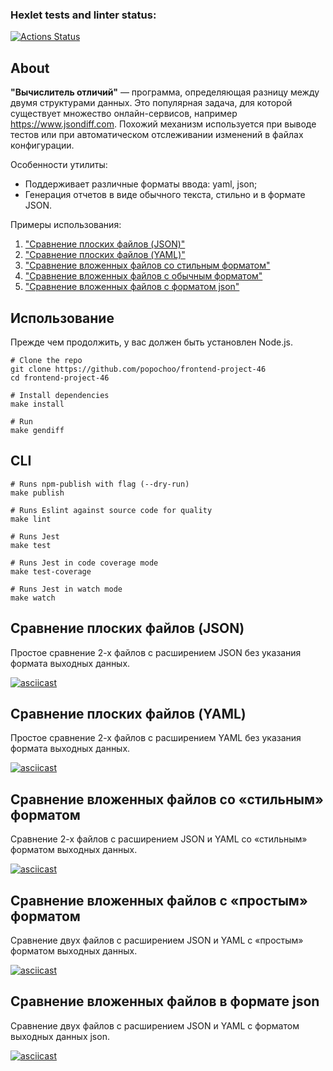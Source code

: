 ### Hexlet tests and linter status:
[![Actions Status](https://github.com/popochoo/frontend-project-46/actions/workflows/hexlet-check.yml/badge.svg)](https://github.com/popochoo/frontend-project-46/actions)

## About

**"Вычислитель отличий"** — программа, определяющая разницу между двумя структурами данных. Это популярная задача, для которой существует множество онлайн-сервисов, например https://www.jsondiff.com. Похожий механизм используется при выводе тестов или при автоматическом отслеживании изменений в файлах конфигурации.

Особенности утилиты:
- Поддерживает различные форматы ввода: yaml, json;
- Генерация отчетов в виде обычного текста, стильно и в формате JSON.

Примеры использования:
1. <a href="#default-comparison-flat-json">"Сравнение плоских файлов (JSON)"</a>
2. <a href="#default-comparison-flat-yaml">"Сравнение плоских файлов (YAML)"</a>
3. <a href="#stylish-comparison-nested">"Сравнение вложенных файлов со стильным форматом"</a>
4. <a href="#plain-comparison-nested">"Сравнение вложенных файлов с обычным форматом"</a>
5. <a href="#json-comparison-nested">"Сравнение вложенных файлов с форматом json"</a>

## Использование

Прежде чем продолжить, у вас должен быть установлен Node.js.

```shell
# Clone the repo
git clone https://github.com/popochoo/frontend-project-46
cd frontend-project-46

# Install dependencies
make install

# Run
make gendiff
```

## CLI

```shell
# Runs npm-publish with flag (--dry-run)
make publish

# Runs Eslint against source code for quality
make lint

# Runs Jest
make test

# Runs Jest in code coverage mode
make test-coverage

# Runs Jest in watch mode
make watch
```

<h2 id="default-comparison-flat-json">Сравнение плоских файлов (JSON)</h2>
Простое сравнение 2-х файлов с расширением JSON без указания формата выходных данных.

[![asciicast](https://asciinema.org/a/7sU9EunQioHYImc29l4pHZV3a.svg)](https://asciinema.org/a/7sU9EunQioHYImc29l4pHZV3a)

<h2 id="default-comparison-flat-yaml">Сравнение плоских файлов (YAML)</h2>
Простое сравнение 2-х файлов с расширением YAML без указания формата выходных данных.

[![asciicast](https://asciinema.org/a/GTH1BIYqlh7SxvtZMpt1GefAl.svg)](https://asciinema.org/a/GTH1BIYqlh7SxvtZMpt1GefAl)

<h2 id="stylish-comparison-nested">Сравнение вложенных файлов со «стильным» форматом</h2>
Сравнение 2-х файлов с расширением JSON и YAML со «стильным» форматом выходных данных.

[![asciicast](https://asciinema.org/a/77YK08vIftMVdLtiv0pizz6jm.svg)](https://asciinema.org/a/77YK08vIftMVdLtiv0pizz6jm)

<h2 id="plain-comparison-nested">Сравнение вложенных файлов с «простым» форматом</h2>
Сравнение двух файлов с расширением JSON и YAML с «простым» форматом выходных данных.

[![asciicast](https://asciinema.org/a/RI6HcCE1qC43HZxWpajCerjJU.svg)](https://asciinema.org/a/RI6HcCE1qC43HZxWpajCerjJU)

<h2 id="json-comparison-nested">Сравнение вложенных файлов в формате json</h2>
Сравнение двух файлов с расширением JSON и YAML с форматом выходных данных json.

[![asciicast](https://asciinema.org/a/KEprZqpBzFfjbhNsDdeKhpoSM.svg)](https://asciinema.org/a/KEprZqpBzFfjbhNsDdeKhpoSM)
